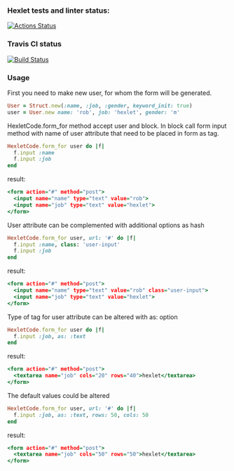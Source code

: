 ### Hexlet tests and linter status:
[![Actions Status](https://github.com/PavelKonkin/rails-project-63/workflows/hexlet-check/badge.svg)](https://github.com/PavelKonkin/rails-project-63/actions)

### Travis CI status
[![Build Status](https://app.travis-ci.com/PavelKonkin/rails-project-63.svg?branch=main)](https://app.travis-ci.com/PavelKonkin/rails-project-63)

### Usage

First you need to make new user, for whom the form will be generated.

```ruby
User = Struct.new(:name, :job, :gender, keyword_init: true)
user = User.new name: 'rob', job: 'hexlet', gender: 'm'
```

HexletCode.form_for method accept user and block. In block call form input method with name of user attribute that need to be placed in form as tag.

```ruby
HexletCode.form_for user do |f|
  f.input :name
  f.input :job
end
```
result:
```htm
<form action="#" method="post">
  <input name="name" type="text" value="rob">
  <input name="job" type="text" value="hexlet">
</form>
```

User attribute can be complemented with additional options as hash
```ruby
HexletCode.form_for user, url: '#' do |f|
  f.input :name, class: 'user-input'
  f.input :job
end
```
result:
```htm
<form action="#" method="post">
  <input name="name" type="text" value="rob" class="user-input">
  <input name="job" type="text" value="hexlet">
</form>
```

Type of tag for user attribute can be altered with as: option
```ruby
HexletCode.form_for user do |f|
  f.input :job, as: :text
end
```
result:
```htm
<form action="#" method="post">
  <textarea name="job" cols="20" rows="40">hexlet</textarea>
</form>
```

The default values could be altered
```ruby
HexletCode.form_for user, url: '#' do |f|
  f.input :job, as: :text, rows: 50, cols: 50
end
```
result:
```htm
<form action="#" method="post">
  <textarea name="job" cols="50" rows="50">hexlet</textarea>
</form>
```